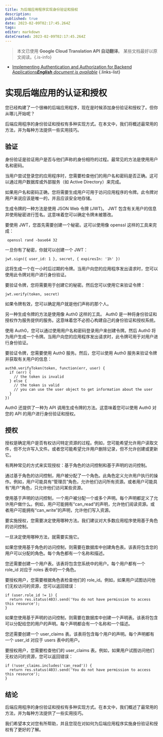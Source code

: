 ```yaml
---
title: 为后端应用程序实现身份验证和授权
description: 
published: true
date: 2023-02-09T02:17:45.264Z
tags: 
editor: markdown
dateCreated: 2023-02-09T02:17:45.264Z
---
```


> 本文已使用 **Google Cloud Translation API 自动翻译**。
某些文档最好以原文阅读。{.is-info}



- [Implementing Authentication and Authorization for Backend Applications***English** document is available*](/en/Knowledge-base/Backend/implementing-authentication-and-authorization-for-backend-applications)
{.links-list}

      
# 实现后端应用的认证和授权

您已经构建了一个很棒的后端应用程序，现在是时候添加身份验证和授权了。但你从哪儿开始呢？

后端应用程序的身份验证和授权有多种实现方式。在本文中，我们将概述最常用的方法，并为每种方法提供一些实用技巧。

## 验证

身份验证是验证用户是否与他们声称的身份相符的过程。最常见的方法是使用用户名和密码。

当用户尝试登录您的应用程序时，您需要检查他们的用户名和密码是否正确。这可以通过用户数据库或外部服务（如 Active Directory）来完成。

如果用户名和密码正确，您将需要生成用户可用于访问应用程序的令牌。此令牌对用户来说应该是唯一的，并且应该安全地存储。

生成令牌的一种方法是使用 JSON Web 令牌 (JWT)。 JWT 包含有关用户的信息并使用秘密进行签名。这意味着您可以确定令牌未被篡改。

要使用 JWT，您首先需要创建一个秘密。这可以使用像 openssl 这样的工具来完成：

```
 openssl rand -base64 32
```

一旦你有了秘密，你就可以创建一个 JWT：

```
jwt.sign({ user_id: 1 }, secret, { expiresIn: '1h' })
```

这将生成一个在一小时后过期的令牌。当用户向您的应用程序发出请求时，您可以使用此令牌对用户进行身份验证。

要验证令牌，您将需要用于创建它的秘密。然后您可以使用它来验证令牌：

```
jwt.verify(token, secret)
```

如果令牌有效，您可以确定用户就是他们声称的那个人。

另一种生成令牌的方法是使用像 Auth0 这样的工具。 Auth0 是一种将身份验证和授权作为服务提供的服务。这意味着您不必担心构建自己的身份验证和授权系统。

使用 Auth0，您可以通过使用用户名和密码登录用户来创建令牌。然后 Auth0 将为用户生成一个令牌。当用户向您的应用程序发出请求时，此令牌可用于对用户进行身份验证。

要验证令牌，您需要使用 Auth0 服务。然后，您可以使用 Auth0 服务来验证令牌并获取有关用户的信息：

```
auth0.verifyToken(token, function(err, user) {
  if (err) {
    // the token is invalid
  } else {
    // the token is valid
    // you can use the user object to get information about the user
  }
})
```

 Auth0 还提供了一种为 API 调用生成令牌的方法。这意味着您可以使用 Auth0 对您的 API 的用户进行身份验证和授权。

## 授权

授权是确定用户是否有权访问特定资源的过程。例如，您可能希望允许用户读取文件，但不允许写入文件。或者您可能希望允许用户删除记录，但不允许创建或更新它。

有两种常见的方式来实现授权：基于角色的访问控制和基于声明的访问控制。

通过基于角色的访问控制，用户被分配了一个角色。此角色定义允许用户执行的操作。例如，用户可能具有“管理员”角色，允许他们访问所有资源。或者用户可能具有“用户”角色，只允许他们访问某些资源。

使用基于声明的访问控制，一个用户被分配一个或多个声明。每个声明都定义了允许用户做什么。例如，用户可能拥有“can_read”的声明，允许他们阅读资源。或者用户可能拥有“can_write”的声明，允许他们写入资源。

要实施授权，您需要决定使用哪种方法。我们建议对大多数应用程序使用基于角色的访问控制。

一旦决定使用哪种方法，就需要实施它。

如果您使用基于角色的访问控制，则需要在数据库中创建角色表。该表将包含您的用户可以分配的角色。每个角色都有一个名称和描述。

您还需要创建一个用户表。该表将包含您系统中的用户。每个用户都有一个 role_id 对应于 roles 表中的一个角色。

要授权用户，您需要根据角色表检查他们的 role_id。例如，如果用户试图访问他们无权访问的资源，您可以返回错误：

```
if (user.role_id != 1) {
  return res.status(403).send('You do not have permission to access this resource');
}
```

如果您使用基于声明的访问控制，则需要在数据库中创建一个声明表。该表将包含可以分配给您的用户的声明。每个声明都会有一个名称和一个描述。

您还需要创建一个 user_claims 表。该表将包含每个用户的声明。每个声明都有一个 user_id 对应于 users 表中的用户。

要授权用户，您需要检查他们的 user_claims 表。例如，如果用户试图访问他们无权访问的资源，您可以返回错误：

```
if (!user_claims.includes('can_read')) {
  return res.status(403).send('You do not have permission to access this resource');
}
```

## 结论

后端应用程序的身份验证和授权有多种实现方式。在本文中，我们概述了最常用的方法，并为每种方法提供了一些实用技巧。

我们希望本文对您有所帮助，并且您现在对如何为后端应用程序实施身份验证和授权有了更好的了解。